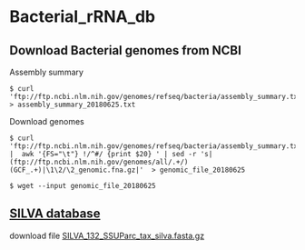 # Bacterial_rRNA_db

## Download Bacterial genomes from NCBI

Assembly summary
```
$ curl 'ftp://ftp.ncbi.nlm.nih.gov/genomes/refseq/bacteria/assembly_summary.txt' > assembly_summary_20180625.txt
```

Download genomes
```
$ curl 'ftp://ftp.ncbi.nlm.nih.gov/genomes/refseq/bacteria/assembly_summary.txt' |  awk '{FS="\t"} !/^#/ {print $20} ' | sed -r 's|(ftp://ftp.ncbi.nlm.nih.gov/genomes/all/.+/)(GCF_.+)|\1\2/\2_genomic.fna.gz|'  > genomic_file_20180625

$ wget --input genomic_file_20180625
```

## [SILVA database](https://www.arb-silva.de)

download file [ SILVA_132_SSUParc_tax_silva.fasta.gz](https://www.arb-silva.de/fileadmin/silva_databases/release_132/Exports/SILVA_132_SSUParc_tax_silva.fasta.gz)


